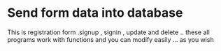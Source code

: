 # Send form data into database
This is registration form .signup , signin , update and delete ..
these all programs work with functions and you can modify easily ...
as you wish 

